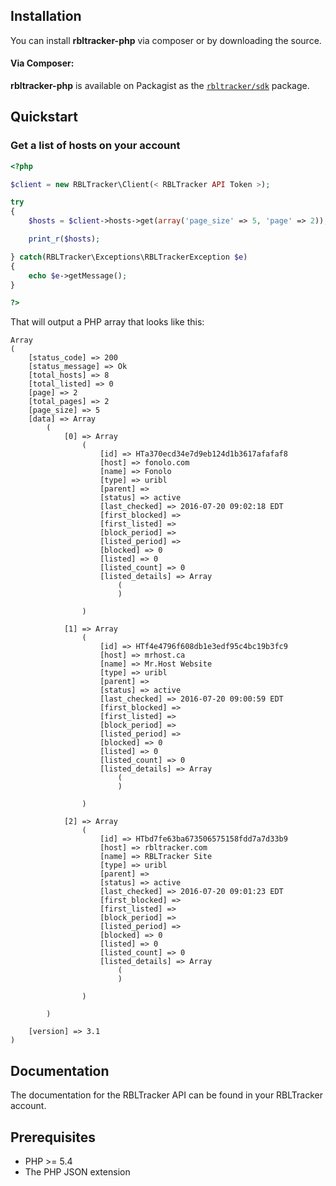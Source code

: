 ## Installation

You can install **rbltracker-php** via composer or by downloading the source.

#### Via Composer:

**rbltracker-php** is available on Packagist as the
[`rbltracker/sdk`](https://packagist.org/packages/rbltracker/sdk) package.

## Quickstart

### Get a list of hosts on your account

```php
<?php

$client = new RBLTracker\Client(< RBLTracker API Token >);

try
{
    $hosts = $client->hosts->get(array('page_size' => 5, 'page' => 2));

    print_r($hosts);

} catch(RBLTracker\Exceptions\RBLTrackerException $e)
{
    echo $e->getMessage();
}

?>
```

That will output a PHP array that looks like this:

```
Array
(
    [status_code] => 200
    [status_message] => Ok
    [total_hosts] => 8
    [total_listed] => 0
    [page] => 2
    [total_pages] => 2
    [page_size] => 5
    [data] => Array
        (
            [0] => Array
                (
                    [id] => HTa370ecd34e7d9eb124d1b3617afafaf8
                    [host] => fonolo.com
                    [name] => Fonolo
                    [type] => uribl
                    [parent] => 
                    [status] => active
                    [last_checked] => 2016-07-20 09:02:18 EDT
                    [first_blocked] => 
                    [first_listed] => 
                    [block_period] => 
                    [listed_period] => 
                    [blocked] => 0
                    [listed] => 0
                    [listed_count] => 0
                    [listed_details] => Array
                        (
                        )

                )

            [1] => Array
                (
                    [id] => HTf4e4796f608db1e3edf95c4bc19b3fc9
                    [host] => mrhost.ca
                    [name] => Mr.Host Website
                    [type] => uribl
                    [parent] => 
                    [status] => active
                    [last_checked] => 2016-07-20 09:00:59 EDT
                    [first_blocked] => 
                    [first_listed] => 
                    [block_period] => 
                    [listed_period] => 
                    [blocked] => 0
                    [listed] => 0
                    [listed_count] => 0
                    [listed_details] => Array
                        (
                        )

                )

            [2] => Array
                (
                    [id] => HTbd7fe63ba673506575158fdd7a7d33b9
                    [host] => rbltracker.com
                    [name] => RBLTracker Site
                    [type] => uribl
                    [parent] => 
                    [status] => active
                    [last_checked] => 2016-07-20 09:01:23 EDT
                    [first_blocked] => 
                    [first_listed] => 
                    [block_period] => 
                    [listed_period] => 
                    [blocked] => 0
                    [listed] => 0
                    [listed_count] => 0
                    [listed_details] => Array
                        (
                        )

                )

        )

    [version] => 3.1
)

```

## Documentation

The documentation for the RBLTracker API can be found in your RBLTracker account.

## Prerequisites

* PHP >= 5.4
* The PHP JSON extension
